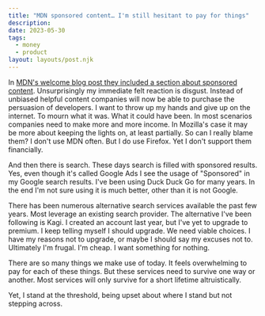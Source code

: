 ```yaml
---
title: "MDN sponsored content… I'm still hesitant to pay for things"
description:
date: 2023-05-30
tags:
  - money
  - product
layout: layouts/post.njk
---
```


In [MDN's welcome blog post they included a section about sponsored
content](https://developer.mozilla.org/en-US/blog/welcome-to-the-MDN-blog/#tutorials_guides_and_sponsored_content).
Unsurprisingly my immediate felt reaction is disgust. Instead of unbiased helpful content companies
will now be able to purchase the persuasion of developers. I want to throw up my hands and give up
on the internet. To mourn what it was. What it could have been. In most scenarios companies need to
make more and more income. In Mozilla's case it may be more about keeping the lights on, at least
partially. So can I really blame them? I don't use MDN often. But I do use Firefox. Yet I don't
support them financially.

And then there is search. These days search is filled with sponsored results. Yes, even though it's
called Google Ads I see the usage of "Sponsored" in my Google search results. I've been using Duck
Duck Go for many years. In the end I'm not sure using it is much better, other than it is not
Google.

There has been numerous alternative search services available the past few years. Most leverage an
existing search provider. The alternative I've been following is Kagi. I created an account last
year, but I've yet to upgrade to premium. I keep telling myself I should upgrade. We need viable
choices. I have my reasons not to upgrade, or maybe I should say my excuses not to. Ultimately I'm
frugal. I'm cheap. I want something for nothing.

There are so many things we make use of today. It feels overwhelming to pay for each of these
things. But these services need to survive one way or another. Most services will only survive for a
short lifetime altruistically.

Yet, I stand at the threshold, being upset about where I stand but not stepping across.
